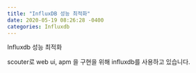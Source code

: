 ```yaml
---
title: "InfluxDB 성능 최적화"
date: 2020-05-19 08:26:28 -0400
categories: Influxdb
---
```

Influxdb 성능 최적화

scouter로 web ui, apm 을 구현을 위해 influxdb를 사용하고 있습니다.
